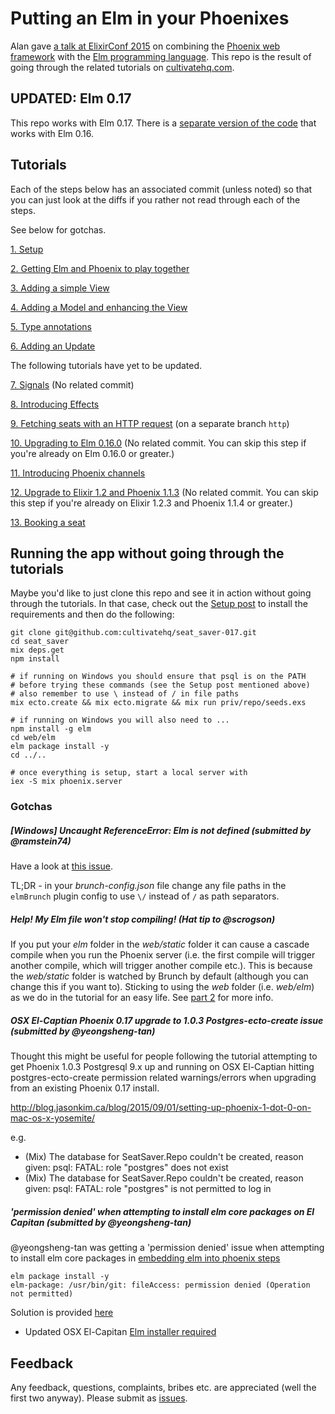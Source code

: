 # Putting an Elm in your Phoenixes

Alan gave [a talk at ElixirConf 2015](http://confreaks.tv/videos/elixirconf2015-phoenix-with-elm) on combining the [Phoenix web framework](http://www.phoenixframework.org/) with the [Elm programming language](http://elm-lang.org). This repo is the result of going through the related tutorials on [cultivatehq.com](http://cultivatehq.com/posts/phoenix-elm-1).

## UPDATED: Elm 0.17

This repo works with Elm 0.17. There is a [separate version of the code](https://github.com/CultivateHQ/seat_saver) that works with Elm 0.16.

## Tutorials

Each of the steps below has an associated commit (unless noted) so that you can just look at the diffs if you rather not read through each of the steps.

See below for gotchas.

[1. Setup](http://www.cultivatehq.com/posts/phoenix-elm-1)

[2. Getting Elm and Phoenix to play together](http://www.cultivatehq.com/posts/phoenix-elm-2)

[3. Adding a simple View](http://www.cultivatehq.com/posts/phoenix-elm-3)

[4. Adding a Model and enhancing the View](http://www.cultivatehq.com/posts/phoenix-elm-4)

[5. Type annotations](http://www.cultivatehq.com/posts/phoenix-elm-5)

[6. Adding an Update](http://www.cultivatehq.com/posts/phoenix-elm-6)


The following tutorials have yet to be updated.

[7. Signals](http://www.cultivatehq.com/posts/phoenix-elm-7) (No related commit)

[8. Introducing Effects](http://www.cultivatehq.com/posts/phoenix-elm-8)

[9. Fetching seats with an HTTP request](http://www.cultivatehq.com/posts/phoenix-elm-9) (on a separate branch `http`)

[10. Upgrading to Elm 0.16.0](http://www.cultivatehq.com/posts/phoenix-elm-10) (No related commit. You can skip this step if you're already on Elm 0.16.0 or greater.)

[11. Introducing Phoenix channels](http://www.cultivatehq.com/posts/phoenix-elm-11)

[12. Upgrade to Elixir 1.2 and Phoenix 1.1.3](http://www.cultivatehq.com/posts/phoenix-elm-12) (No related commit. You can skip this step if you're already on Elixir 1.2.3 and Phoenix 1.1.4 or greater.)

[13. Booking a seat](http://www.cultivatehq.com/posts/phoenix-elm-13)


## Running the app without going through the tutorials

Maybe you'd like to just clone this repo and see it in action without going through the tutorials. In that case, check out the [Setup post](http://www.cultivatehq.com/posts/phoenix-elm-1) to install the requirements and then do the following:

```shell
git clone git@github.com:cultivatehq/seat_saver-017.git
cd seat_saver
mix deps.get
npm install

# if running on Windows you should ensure that psql is on the PATH
# before trying these commands (see the Setup post mentioned above)
# also remember to use \ instead of / in file paths
mix ecto.create && mix ecto.migrate && mix run priv/repo/seeds.exs

# if running on Windows you will also need to ...
npm install -g elm
cd web/elm
elm package install -y
cd ../..

# once everything is setup, start a local server with
iex -S mix phoenix.server
```


### Gotchas

##### [Windows] Uncaught ReferenceError: Elm is not defined (submitted by @ramstein74)

Have a look at [this issue](https://github.com/CultivateHQ/seat_saver/issues/9).

TL;DR - in your *brunch-config.json* file change any file paths in the `elmBrunch` plugin config to use `\/` instead of `/` as path separators.

##### Help! My Elm file won't stop compiling! (Hat tip to @scrogson)

If you put your *elm* folder in the *web/static* folder it can cause a cascade compile when you run the Phoenix server (i.e. the first compile will trigger another compile, which will trigger another compile etc.). This is because the *web/static* folder is watched by Brunch by default (although you can change this if you want to). Sticking to using the *web* folder (i.e. *web/elm*) as we do in the tutorial for an easy life. See [part 2](http://www.cultivatehq.com/posts/phoenix-elm-2) for more info.

##### OSX El-Captian Phoenix 0.17 upgrade to 1.0.3 Postgres-ecto-create issue (submitted by @yeongsheng-tan)
Thought this might be useful for people following the tutorial attempting to get Phoenix 1.0.3 Postgresql 9.x up and running on OSX El-Captian hitting postgres-ecto-create permission related warnings/errors when upgrading from an existing Phoenix 0.17 install.

http://blog.jasonkim.ca/blog/2015/09/01/setting-up-phoenix-1-dot-0-on-mac-os-x-yosemite/

e.g.
* (Mix) The database for SeatSaver.Repo couldn't be created, reason given: psql: FATAL:  role "postgres" does not exist
* (Mix) The database for SeatSaver.Repo couldn't be created, reason given: psql: FATAL:  role "postgres" is not permitted to log in

##### 'permission denied' when attempting to install elm core packages on El Capitan (submitted by @yeongsheng-tan)

@yeongsheng-tan was getting a 'permission denied' issue when attempting to install elm core packages in [embedding elm into phoenix steps](https://github.com/CultivateHQ/seat_saver/wiki/2.-Adding-Elm#embedding-elm-into-phoenix)
```shell
elm package install -y
elm-package: /usr/bin/git: fileAccess: permission denied (Operation not permitted)
```
Solution is provided [here](https://github.com/elm-lang/elm-package/issues/109)

* Updated OSX El-Capitan [Elm installer required](http://install.elm-lang.org/Elm-Platform-0.15.1-el-capitan.pkg)


## Feedback

Any feedback, questions, complaints, bribes etc. are appreciated (well the first two anyway). Please submit as [issues](https://github.com/CultivateHQ/seat_saver-017/issues).
